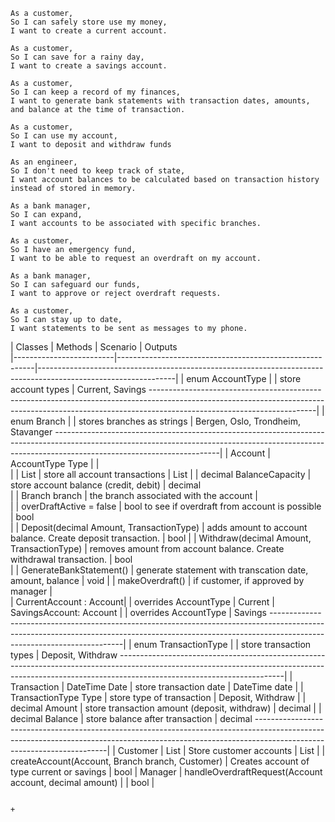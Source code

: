 ```
As a customer,
So I can safely store use my money,
I want to create a current account.

As a customer,
So I can save for a rainy day,
I want to create a savings account.

As a customer,
So I can keep a record of my finances,
I want to generate bank statements with transaction dates, amounts, and balance at the time of transaction.

As a customer,
So I can use my account,
I want to deposit and withdraw funds 
```

```
As an engineer,
So I don't need to keep track of state,
I want account balances to be calculated based on transaction history instead of stored in memory.

As a bank manager,
So I can expand,
I want accounts to be associated with specific branches.

As a customer,
So I have an emergency fund,
I want to be able to request an overdraft on my account.

As a bank manager,
So I can safeguard our funds,
I want to approve or reject overdraft requests.

As a customer,
So I can stay up to date,
I want statements to be sent as messages to my phone.
```


  | Classes                 | Methods										 	      | Scenario					       	                                  | Outputs 			    
  |-------------------------|---------------------------------------------------------|----------------------------------------------------------------------------------------------------------------|
  | enum AccountType        |                                                         | store account types                                                   | Current, Savings
  -----------------------------------------------------------------------------------------------------------------------------------------------------------------------------------------------------|
  | enum Branch             |                                                         | stores branches as strings                                            | Bergen, Oslo, Trondheim, Stavanger
  -----------------------------------------------------------------------------------------------------------------------------------------------------------------------------------------------------|
  | Account                 | AccountType Type                                        |                                                                       |        
  |					        | List<Transaction>                                       | store all account transactions                                        | List<Transactions>
  |                         | decimal BalanceCapacity                                 | store account balance (credit, debit)                                 | decimal       
  |                         | Branch branch                                           | the branch associated with the account                                |        
  |                         | overDraftActive = false                                 | bool to see if overdraft from account is possible                     | bool       
  |					        | Deposit(decimal Amount, TransactionType)                | adds amount to account balance. Create deposit transaction.           | bool 
  |					        | Withdraw(decimal Amount, TransactionType)               | removes amount from account balance. Create withdrawal transaction.   | bool						
  |					        | GenerateBankStatement()	                              | generate statement with transcation date, amount, balance 	 		  | void
  |                         | makeOverdraft()                                         | if customer, if approved by manager                                   |				
  | CurrentAccount : Account| 		                                                  | overrides AccountType                                                 | Current
  | SavingsAccount: Account |			                                              | overrides AccountType                                                 | Savings
  -----------------------------------------------------------------------------------------------------------------------------------------------------------------------------------------------------|
  | enum TransactionType    |                                                         | store transaction types                                               | Deposit, Withdraw
  -----------------------------------------------------------------------------------------------------------------------------------------------------------------------------------------------------|
  | Transaction             | DateTime Date                                           | store transaction date                                                | DateTime date
  |					        | TransactionType Type                                    | store type of transaction                                             | Deposit, Withdraw
  |					        | decimal Amount                                          | store transaction amount (deposit, withdraw)                          | decimal
  |					        | decimal Balance                                         | store balance after transaction                                       | decimal
  -----------------------------------------------------------------------------------------------------------------------------------------------------------------------------------------------------|
  | Customer                | List<Account>	                                       	  | Store customer accounts                                               | List<Account>
  |                         | createAccount(Account, Branch branch, Customer)         | Creates account of type current or savings 	                          | bool
  | Manager                 | handleOverdraftRequest(Account account, decimal amount) |                                                                       | bool
  |			



  
                                                                                                                                                                                                                                                                                                                                                                                                                                                                                                                                                                                                                                                                                                                                                                                                                                                                                                                                                                                                                                                                                                                                                                                                                                                                                                                                                                                                                                                                                                                                                                                                                                                                                                                                                                                                                                                                                                                                                                                                                                                                                                                                                                                                                                                                                                                                                                                                                                                                                                                                                                                                                                                                                                                                                                                                                                                                                                                                                                                                                                                                                                                                                                                                                           +

